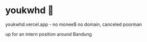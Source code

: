 <!-- <img src="https://c.tenor.com/S61VCO73mOAAAAAj/linux-tux.gif" height="200" /> <img src="https://media.giphy.com/media/ZFLRXCLdais6IwF5wh/giphy.gif" height="200" /> -->

<!-- https://media3.giphy.com/media/eIfr9oo1UIdvIiARDL/giphy.gif -->
<!-- https://media.giphy.com/media/3o85xoi6nNqJQJ95Qc/giphy.gif -->


<!-- 🗽🍱🍚🍜🐝🐜🐌🦋🐛🐞🕷️🕸️🦂🦀🦐 🦑 🐙🦈🐡🐠🐬🐟🐋🐉🐲🐍🦎🐢🐊 -->

# youkwhd 🦑 

youkwhd.vercel.app - no monee$ no domain, canceled poorman

up for an intern position around Bandung
